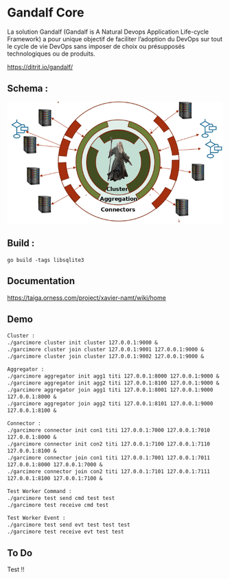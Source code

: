 # Gandalf Core
La solution Gandalf (Gandalf is A Natural Devops Application Life-cycle Framework) a pour unique objectif de faciliter l’adoption du DevOps sur tout le cycle de vie DevOps sans imposer de choix ou présupposés technologiques ou de produits.

https://ditrit.io/gandalf/

## Schema :
![alt text](images/schemagandalf.png "gandalf schéma")


## Build :

```
go build -tags libsqlite3
```

## Documentation

https://taiga.orness.com/project/xavier-namt/wiki/home

## Demo
```
Cluster :
./garcimore cluster init cluster 127.0.0.1:9000 &
./garcimore cluster join cluster 127.0.0.1:9001 127.0.0.1:9000 &
./garcimore cluster join cluster 127.0.0.1:9002 127.0.0.1:9000 &
```

```
Aggregator :
./garcimore aggregator init agg1 titi 127.0.0.1:8000 127.0.0.1:9000 &
./garcimore aggregator init agg2 titi 127.0.0.1:8100 127.0.0.1:9000 &
./garcimore aggregator join agg1 titi 127.0.0.1:8001 127.0.0.1:9000 127.0.0.1:8000 &
./garcimore aggregator join agg2 titi 127.0.0.1:8101 127.0.0.1:9000 127.0.0.1:8100 &
```

```
Connector :
./garcimore connector init con1 titi 127.0.0.1:7000 127.0.0.1:7010 127.0.0.1:8000 &
./garcimore connector init con2 titi 127.0.0.1:7100 127.0.0.1:7110 127.0.0.1:8100 &
./garcimore connector join con1 titi 127.0.0.1:7001 127.0.0.1:7011 127.0.0.1:8000 127.0.0.1:7000 &
./garcimore connector join con2 titi 127.0.0.1:7101 127.0.0.1:7111 127.0.0.1:8100 127.0.0.1:7100 &
```

```
Test Worker Command :
./garcimore test send cmd test test
./garcimore test receive cmd test
```

```
Test Worker Event :
./garcimore test send evt test test test
./garcimore test receive evt test test
```
## To Do

Test !!